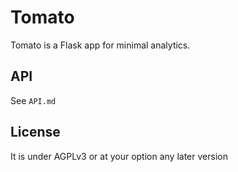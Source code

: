# Tomato

Tomato is a Flask app for minimal analytics.

## API

See `API.md`

## License

It is under AGPLv3 or at your option any later version
